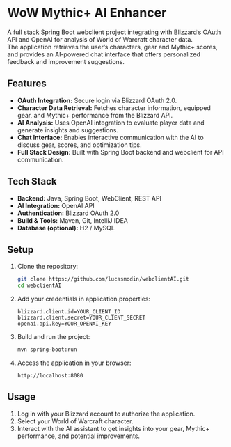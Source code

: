 # WoW Mythic+ AI Enhancer

A full stack Spring Boot webclient project integrating with Blizzard’s OAuth API and OpenAI for analysis of World of Warcraft character data.  
The application retrieves the user’s characters, gear and Mythic+ scores, and provides an AI-powered chat interface that offers personalized feedback and improvement suggestions.

## Features

- **OAuth Integration:** Secure login via Blizzard OAuth 2.0.  
- **Character Data Retrieval:** Fetches character information, equipped gear, and Mythic+ performance from the Blizzard API.  
- **AI Analysis:** Uses OpenAI integration to evaluate player data and generate insights and suggestions.  
- **Chat Interface:** Enables interactive communication with the AI to discuss gear, scores, and optimization tips.  
- **Full Stack Design:** Built with Spring Boot backend and webclient for API communication.

## Tech Stack

- **Backend:** Java, Spring Boot, WebClient, REST API  
- **AI Integration:** OpenAI API  
- **Authentication:** Blizzard OAuth 2.0  
- **Build & Tools:** Maven, Git, IntelliJ IDEA  
- **Database (optional):** H2 / MySQL  

## Setup

1. Clone the repository:
   ```bash
   git clone https://github.com/lucasmodin/webclientAI.git
   cd webclientAI
   ```
2. Add your credentials in application.properties:
   ```properties
   blizzard.client.id=YOUR_CLIENT_ID
   blizzard.client.secret=YOUR_CLIENT_SECRET
   openai.api.key=YOUR_OPENAI_KEY
   ```
3. Build and run the project:
   ```bash
   mvn spring-boot:run
   ```
4. Access the application in your browser:
   ```arduino
   http://localhost:8080
   ```
## Usage
1. Log in with your Blizzard account to authorize the application.
2. Select your World of Warcraft character.
3. Interact with the AI assistant to get insights into your gear, Mythic+ performance, and potential improvements.

